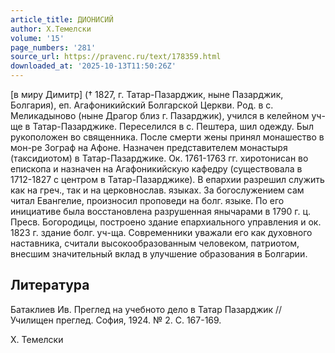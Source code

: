 ```yaml
---
article_title: ДИОНИСИЙ
author: Х.Темелски
volume: '15'
page_numbers: '281'
source_url: https://pravenc.ru/text/178359.html
downloaded_at: '2025-10-13T11:50:26Z'
---
```


[в миру Димитр] († 1827, г. Татар-Пазарджик, ныне Пазарджик, Болгария), еп. Агафоникийский Болгарской Церкви. Род. в с. Меликадыново (ныне Драгор близ г. Пазарджик), учился в келейном уч-ще в Татар-Пазарджике. Переселился в с. Пештера, шил одежду. Был рукоположен во священника. После смерти жены принял монашество в мон-ре Зограф на Афоне. Назначен представителем монастыря (таксидиотом) в Татар-Пазарджике. Ок. 1761-1763 гг. хиротонисан во епископа и назначен на Агафоникийскую кафедру (существовала в 1712-1827 с центром в Татар-Пазарджике). В епархии разрешил служить как на греч., так и на церковнослав. языках. За богослужением сам читал Евангелие, произносил проповеди на болг. языке. По его инициативе была восстановлена разрушенная янычарами в 1790 г. ц. Пресв. Богородицы, построено здание епархиального управления и ок. 1823 г. здание болг. уч-ща. Современники уважали его как духовного наставника, считали высокообразованным человеком, патриотом, внесшим значительный вклад в улучшение образования в Болгарии.

## Литература

Батаклиев Ив. Преглед на учебното дело в Татар Пазарджик // Училищен преглед. София, 1924. № 2. С. 167-169.

Х.  Темелски
